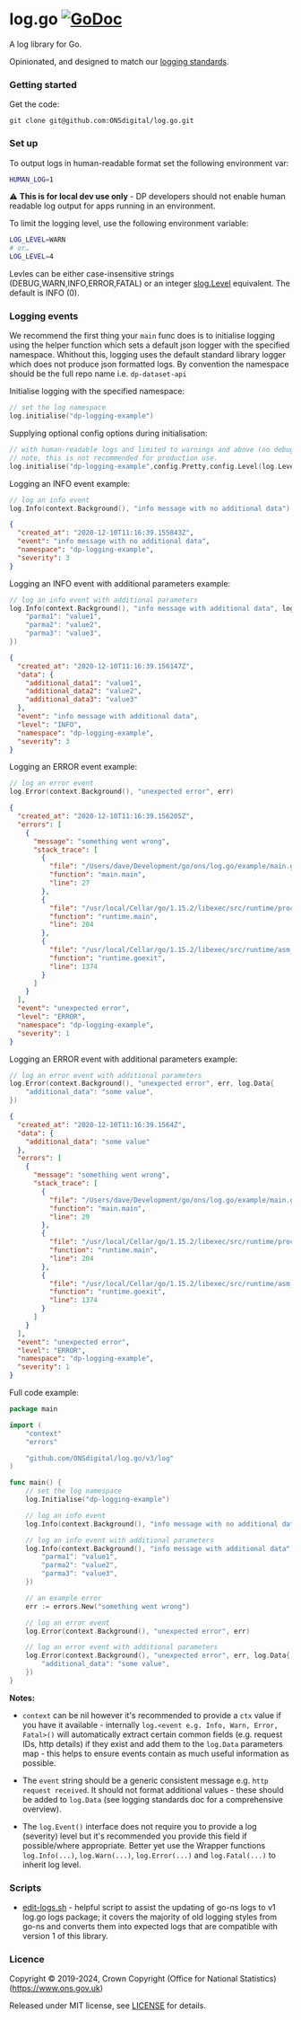 log.go [![GoDoc](https://godoc.org/github.com/ONSdigital/log.go/log?status.svg)](https://godoc.org/github.com/ONSdigital/log.go/log)
======

A log library for Go.

Opinionated, and designed to match our [logging standards](https://github.com/ONSdigital/dp/blob/master/standards/LOGGING_STANDARDS.md).

### Getting started
Get the code:
```
git clone git@github.com:ONSdigital/log.go.git
```

### Set up
To output logs in human-readable format set the following environment var:
```bash
HUMAN_LOG=1
```

:warning: **This is for local dev use only** - DP developers should not enable human readable log output for apps running 
in an environment.

To limit the logging level, use the following environment variable:
```bash
LOG_LEVEL=WARN
# or…
LOG_LEVEL=4
```

Levles can be either case-insensitive strings (DEBUG,WARN,INFO,ERROR,FATAL) or an integer 
[slog.Level](https://pkg.go.dev/log/slog#Level) equivalent. The default is INFO (0).

### Logging events
We recommend the first thing your `main` func does is to initialise logging using the helper function which sets a
default json logger with the specified namespace. Whithout this, logging uses the default standard library logger which 
does not produce json formatted logs. By convention the namespace should be the full repo name i.e. `dp-dataset-api`

Initialise logging with the specified namespace:
```go
// set the log namespace
log.initialise("dp-logging-example")
```

Supplying optional config options during initialisation:
```go
// with human-readable logs and limited to warnings and above (no debug level logs)
// note, this is not recommended for production use.
log.initialise("dp-logging-example",config.Pretty,config.Level(log.LevelWarn))
```

Logging an INFO event example:
```go
// log an info event
log.Info(context.Background(), "info message with no additional data")
```
```json
{
  "created_at": "2020-12-10T11:16:39.155843Z",
  "event": "info message with no additional data",
  "namespace": "dp-logging-example",
  "severity": 3
}
```
Logging an INFO event with additional parameters example:
```go
// log an info event with additional parameters
log.Info(context.Background(), "info message with additional data", log.Data{
    "parma1": "value1",
    "parma2": "value2",
    "parma3": "value3",
})
```

```json
{
  "created_at": "2020-12-10T11:16:39.156147Z",
  "data": {
    "additional_data1": "value1",
    "additional_data2": "value2",
    "additional_data3": "value3"
  },
  "event": "info message with additional data",
  "level": "INFO",
  "namespace": "dp-logging-example",
  "severity": 3
}
```
Logging an ERROR event example:
```go
// log an error event
log.Error(context.Background(), "unexpected error", err)
```
```json
{
  "created_at": "2020-12-10T11:16:39.156205Z",
  "errors": [
    {
      "message": "something went wrong",
      "stack_trace": [
        {
          "file": "/Users/dave/Development/go/ons/log.go/example/main.go",
          "function": "main.main",
          "line": 27
        },
        {
          "file": "/usr/local/Cellar/go/1.15.2/libexec/src/runtime/proc.go",
          "function": "runtime.main",
          "line": 204
        },
        {
          "file": "/usr/local/Cellar/go/1.15.2/libexec/src/runtime/asm_amd64.s",
          "function": "runtime.goexit",
          "line": 1374
        }
      ]
    }
  ],
  "event": "unexpected error",
  "level": "ERROR",
  "namespace": "dp-logging-example",
  "severity": 1
}
```
Logging an ERROR event with additional parameters example:
```go
// log an error event with additional parameters
log.Error(context.Background(), "unexpected error", err, log.Data{
    "additional_data": "some value",
})
```
```json
{
  "created_at": "2020-12-10T11:16:39.1564Z",
  "data": {
    "additional_data": "some value"
  },
  "errors": [
    {
      "message": "something went wrong",
      "stack_trace": [
        {
          "file": "/Users/dave/Development/go/ons/log.go/example/main.go",
          "function": "main.main",
          "line": 29
        },
        {
          "file": "/usr/local/Cellar/go/1.15.2/libexec/src/runtime/proc.go",
          "function": "runtime.main",
          "line": 204
        },
        {
          "file": "/usr/local/Cellar/go/1.15.2/libexec/src/runtime/asm_amd64.s",
          "function": "runtime.goexit",
          "line": 1374
        }
      ]
    }
  ],
  "event": "unexpected error",
  "level": "ERROR",
  "namespace": "dp-logging-example",
  "severity": 1
}
```

Full code example:
```go
package main

import (
	"context"
	"errors"

	"github.com/ONSdigital/log.go/v3/log"
)

func main() {
	// set the log namespace
	log.Initialise("dp-logging-example")

	// log an info event
	log.Info(context.Background(), "info message with no additional data")

	// log an info event with additional parameters
	log.Info(context.Background(), "info message with additional data", log.Data{
		"parma1": "value1",
		"parma2": "value2",
		"parma3": "value3",
	})

	// an example error
	err := errors.New("something went wrong")

	// log an error event
	log.Error(context.Background(), "unexpected error", err)

	// log an error event with additional parameters
	log.Error(context.Background(), "unexpected error", err, log.Data{
		"additional_data": "some value",
	})
}
```
**Notes:**

- `context` can be nil however it's recommended to provide a `ctx` value if you have it available - internally 
  `log.<event e.g. Info, Warn, Error, Fatal>()` will automatically extract certain common fields (e.g. request IDs, http details) if they exist and add 
  them to the `log.Data` parameters map - this helps to ensure events contain as much useful information as possible.
  

- The `event` string should be a generic consistent message e.g. `http request received`. It should not format 
  additional values - these should be added to `log.Data` (see logging standards doc for a comprehensive overview).
  

- The `log.Event()` interface does not require you to provide a log (severity) level but it's recommended you provide this 
  field if possible/where appropriate. Better yet use the Wrapper functions `log.Info(...)`, `log.Warn(...)`, `log.Error(...)` and `log.Fatal(...)` to inherit log level.

### Scripts

* [edit-logs.sh](scripts) - helpful script to assist the updating of go-ns logs to v1 log.go logs package; it covers the majority of old logging styles from go-ns and converts them into expected logs that are compatible with version 1 of this library.

### Licence

Copyright ©‎ 2019-2024, Crown Copyright (Office for National Statistics) (https://www.ons.gov.uk)

Released under MIT license, see [LICENSE](LICENSE.md) for details.
